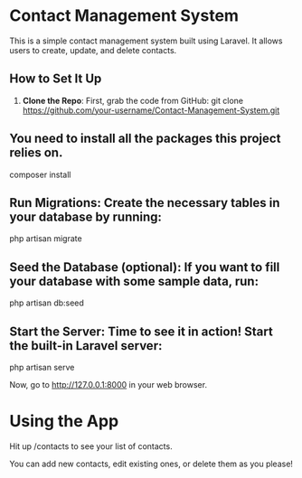 # Contact Management System

This is a simple contact management system built using Laravel. It allows users to create, update, and delete contacts.

## How to Set It Up

1. **Clone the Repo**:
   First, grab the code from GitHub:
   git clone https://github.com/your-username/Contact-Management-System.git

## You need to install all the packages this project relies on.

composer install

## Run Migrations: Create the necessary tables in your database by running:

php artisan migrate

## Seed the Database (optional): If you want to fill your database with some sample data, run:

php artisan db:seed

## Start the Server: Time to see it in action! Start the built-in Laravel server:

php artisan serve

Now, go to http://127.0.0.1:8000 in your web browser.

# Using the App

Hit up /contacts to see your list of contacts.

You can add new contacts, edit existing ones, or delete them as you please!


